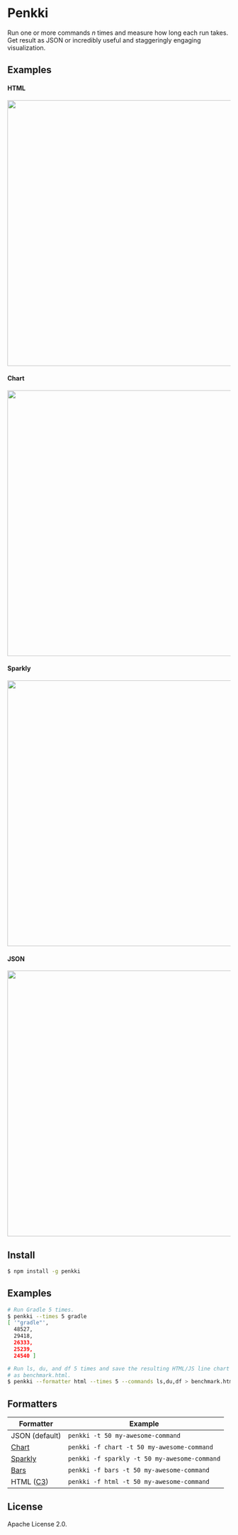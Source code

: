 Penkki
======

Run one or more commands *n* times and measure how long each run takes. Get
result as JSON or incredibly useful and staggeringly engaging visualization.

## Examples

#### HTML

<img src="https://nw.kapsi.fi/penkki-html.png" width="600px"/>

#### Chart

<img src="https://nw.kapsi.fi/penkki-chart.png" width="600px"/>

#### Sparkly

<img src="https://nw.kapsi.fi/penkki-sparkly.png" width="600px"/>

#### JSON

<img src="https://nw.kapsi.fi/penkki-json.png" width="600px"/>

## Install

```bash
$ npm install -g penkki
```

## Examples

```bash
# Run Gradle 5 times.
$ penkki --times 5 gradle
[ '"gradle"',
  48527,
  29418,
  26333,
  25239,
  24540 ]

# Run ls, du, and df 5 times and save the resulting HTML/JS line chart
# as benchmark.html.
$ penkki --formatter html --times 5 --commands ls,du,df > benchmark.html
```

## Formatters

Formatter          | Example
-------------------|----------------------------------------------
JSON (default)     | `penkki -t 50 my-awesome-command`
[Chart][chart]     | `penkki -f chart -t 50 my-awesome-command`
[Sparkly][sparkly] | `penkki -f sparkly -t 50 my-awesome-command`
[Bars][bars]       | `penkki -f bars -t 50 my-awesome-command`
HTML ([C3][c3])    | `penkki -f html -t 50 my-awesome-command`

[c3]: http://c3js.org/
[bars]: https://github.com/jstrace/bars
[chart]: https://github.com/jstrace/chart
[sparkly]: https://github.com/sindresorhus/sparkly

## License

Apache License 2.0.

